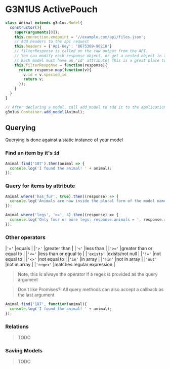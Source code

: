 # G3N1US ActivePouch

`````javascript
class Animal extends g3n1us.Model{
  constructor(){
    super(arguments[0]);
    this.connection.endpoint = '//example.com/api/files.json';
    // Add headers to the api request
    this.headers = {'Api-Key': '8675309-90210'}
    // filterResponse is called on the raw output from the API. 
    // You can modify each response object, or get a nested object in the response. 
    // Each model must have an 'id' attribute! This is a great place to add this if needed.
    this.filterResponse = function(response){
      return response.map(function(v){
        v.id = v.specied_id
        return v;
      });
    }
  }
}

// After declaring a model, call add_model to add it to the application container
g3n1us.Container.add_model(Animal);

`````

## Querying
Querying is done against a static instance of your model

### Find an item by it's `id`
```javascript
Animal.find('187').then(animal => {
  console.log('I found the animal! ' + animal);
});
```

### Query for items by attribute
```javascript
Animal.where('has_fur', true).then((response) => {
  console.log('Animals are now inside the plural form of the model name: response.animals = ', response.animals);
});
```

```javascript
Animal.where('legs', '>=', 4).then((response) => {
  console.log('Only four or more legs: response.animals = ', response.animals);
});
```
### Other operators

|`'='`       |equals                     |
|`'>'`       |greater than               |
|`'<'`       |less than                  |
|`'>='`      |greater than or equal to   |
|`'<='`      |less than or equal to      |
|`'exists'`  |exists/not null            |
|`'!='`      |not equal to               |
|`'<>'`      |not equal to               |
|`'in'`      |in array                   |
|`'!in'`     |not in array               |
|`'out'`     |not in array               |
|`'regex'`   |matches regular expression |
             
> Note, this is always the operator if a regex is provided as the query argument


> Don't like Promises?!
All query methods can also accept a callback as the last argument
```javascript
Animal.find('187', function(animal){
  console.log('I found the animal! ' + animal);
});
```

### Relations
> TODO

### Saving Models
> TODO

